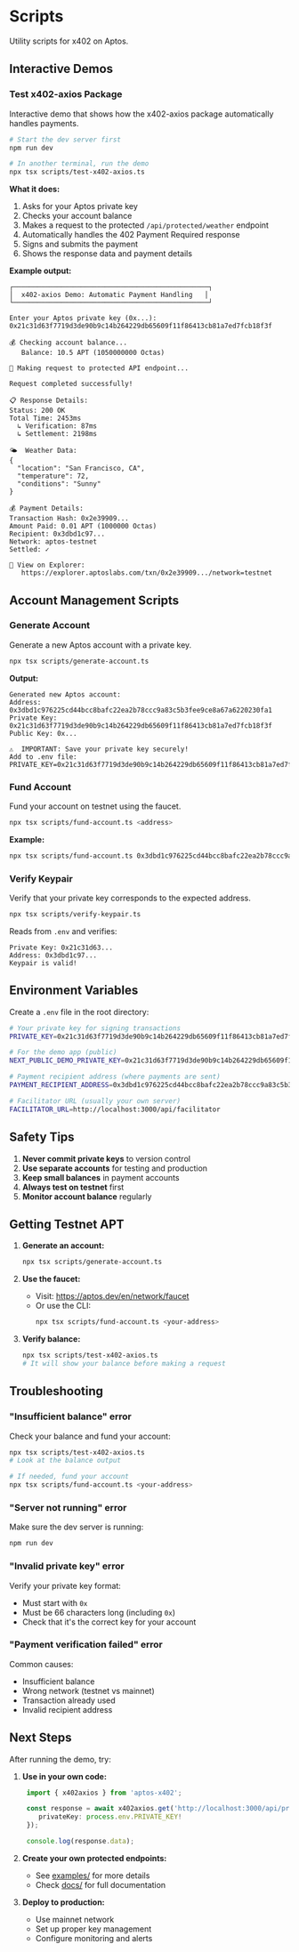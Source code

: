 # Scripts

Utility scripts for x402 on Aptos.

## Interactive Demos

### Test x402-axios Package

Interactive demo that shows how the x402-axios package automatically handles payments.

```bash
# Start the dev server first
npm run dev

# In another terminal, run the demo
npx tsx scripts/test-x402-axios.ts
```

**What it does:**
1. Asks for your Aptos private key
2. Checks your account balance
3. Makes a request to the protected `/api/protected/weather` endpoint
4. Automatically handles the 402 Payment Required response
5. Signs and submits the payment
6. Shows the response data and payment details

**Example output:**
```
┌─────────────────────────────────────────────────┐
│  x402-axios Demo: Automatic Payment Handling   │
└─────────────────────────────────────────────────┘

Enter your Aptos private key (0x...): 0x21c31d63f7719d3de90b9c14b264229db65609f11f86413cb81a7ed7fcb18f3f

💰 Checking account balance...
   Balance: 10.5 APT (1050000000 Octas)

🚀 Making request to protected API endpoint...

Request completed successfully!

📋 Response Details:
Status: 200 OK
Total Time: 2453ms
  ↳ Verification: 87ms
  ↳ Settlement: 2198ms

🌤️  Weather Data:
{
  "location": "San Francisco, CA",
  "temperature": 72,
  "conditions": "Sunny"
}

💰 Payment Details:
Transaction Hash: 0x2e39909...
Amount Paid: 0.01 APT (1000000 Octas)
Recipient: 0x3dbd1c97...
Network: aptos-testnet
Settled: ✓

🔗 View on Explorer:
   https://explorer.aptoslabs.com/txn/0x2e39909.../network=testnet
```

## Account Management Scripts

### Generate Account

Generate a new Aptos account with a private key.

```bash
npx tsx scripts/generate-account.ts
```

**Output:**
```
Generated new Aptos account:
Address: 0x3dbd1c976225cd44bcc8bafc22ea2b78ccc9a83c5b3fee9ce8a67a6220230fa1
Private Key: 0x21c31d63f7719d3de90b9c14b264229db65609f11f86413cb81a7ed7fcb18f3f
Public Key: 0x...

⚠️  IMPORTANT: Save your private key securely!
Add to .env file:
PRIVATE_KEY=0x21c31d63f7719d3de90b9c14b264229db65609f11f86413cb81a7ed7fcb18f3f
```

### Fund Account

Fund your account on testnet using the faucet.

```bash
npx tsx scripts/fund-account.ts <address>
```

**Example:**
```bash
npx tsx scripts/fund-account.ts 0x3dbd1c976225cd44bcc8bafc22ea2b78ccc9a83c5b3fee9ce8a67a6220230fa1
```

### Verify Keypair

Verify that your private key corresponds to the expected address.

```bash
npx tsx scripts/verify-keypair.ts
```

Reads from `.env` and verifies:
```
Private Key: 0x21c31d63...
Address: 0x3dbd1c97...
Keypair is valid!
```

## Environment Variables

Create a `.env` file in the root directory:

```bash
# Your private key for signing transactions
PRIVATE_KEY=0x21c31d63f7719d3de90b9c14b264229db65609f11f86413cb81a7ed7fcb18f3f

# For the demo app (public)
NEXT_PUBLIC_DEMO_PRIVATE_KEY=0x21c31d63f7719d3de90b9c14b264229db65609f11f86413cb81a7ed7fcb18f3f

# Payment recipient address (where payments are sent)
PAYMENT_RECIPIENT_ADDRESS=0x3dbd1c976225cd44bcc8bafc22ea2b78ccc9a83c5b3fee9ce8a67a6220230fa1

# Facilitator URL (usually your own server)
FACILITATOR_URL=http://localhost:3000/api/facilitator
```

## Safety Tips

1. **Never commit private keys** to version control
2. **Use separate accounts** for testing and production
3. **Keep small balances** in payment accounts
4. **Always test on testnet** first
5. **Monitor account balance** regularly

## Getting Testnet APT

1. **Generate an account:**
   ```bash
   npx tsx scripts/generate-account.ts
   ```

2. **Use the faucet:**
   - Visit: https://aptos.dev/en/network/faucet
   - Or use the CLI:
     ```bash
     npx tsx scripts/fund-account.ts <your-address>
     ```

3. **Verify balance:**
   ```bash
   npx tsx scripts/test-x402-axios.ts
   # It will show your balance before making a request
   ```

## Troubleshooting

### "Insufficient balance" error

Check your balance and fund your account:
```bash
npx tsx scripts/test-x402-axios.ts
# Look at the balance output

# If needed, fund your account
npx tsx scripts/fund-account.ts <your-address>
```

### "Server not running" error

Make sure the dev server is running:
```bash
npm run dev
```

### "Invalid private key" error

Verify your private key format:
- Must start with `0x`
- Must be 66 characters long (including `0x`)
- Check that it's the correct key for your account

### "Payment verification failed" error

Common causes:
- Insufficient balance
- Wrong network (testnet vs mainnet)
- Transaction already used
- Invalid recipient address

## Next Steps

After running the demo, try:

1. **Use in your own code:**
   ```typescript
    import { x402axios } from 'aptos-x402';

    const response = await x402axios.get('http://localhost:3000/api/protected/weather', {
       privateKey: process.env.PRIVATE_KEY!
    });

    console.log(response.data);
   ```

2. **Create your own protected endpoints:**
   - See [examples/](../examples/) for more details
   - Check [docs/](../docs/) for full documentation

3. **Deploy to production:**
   - Use mainnet network
   - Set up proper key management
   - Configure monitoring and alerts

